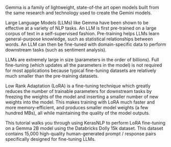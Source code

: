 Gemma is a family of lightweight, state-of-the art open models built from the same research and technology used to create the Gemini models.

Large Language Models (LLMs) like Gemma have been shown to be effective at a variety of NLP tasks. An LLM is first pre-trained on a large corpus of text in a self-supervised fashion. Pre-training helps LLMs learn general-purpose knowledge, such as statistical relationships between words. An LLM can then be fine-tuned with domain-specific data to perform downstream tasks (such as sentiment analysis).

LLMs are extremely large in size (parameters in the order of billions). Full fine-tuning (which updates all the parameters in the model) is not required for most applications because typical fine-tuning datasets are relatively much smaller than the pre-training datasets.

Low Rank Adaptation (LoRA) is a fine-tuning technique which greatly reduces the number of trainable parameters for downstream tasks by freezing the weights of the model and inserting a smaller number of new weights into the model. This makes training with LoRA much faster and more memory-efficient, and produces smaller model weights (a few hundred MBs), all while maintaining the quality of the model outputs.

This tutorial walks you through using KerasNLP to perform LoRA fine-tuning on a Gemma 2B model using the Databricks Dolly 15k dataset. This dataset contains 15,000 high-quality human-generated prompt / response pairs specifically designed for fine-tuning LLMs.
